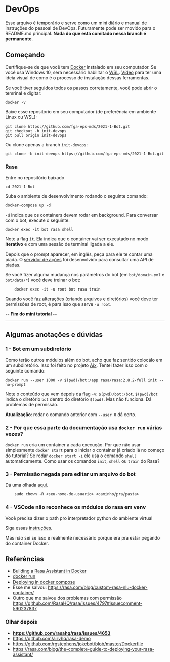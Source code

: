 # DevOps
Esse arquivo é temporário e serve como um mini diário e manual de instruções do pessoal de DevOps. Futuramente pode ser movido para o README.md principal. 
**Nada do que está comitado nessa branch é permanente**.


## Começando
Certifique-se de que você tem 
[Docker](https://docs.docker.com/get-docker/) instalado em seu
computador. Se você usa Windows 10, será necessário habilitar
o [WSL](https://docs.microsoft.com/pt-br/windows/wsl/install-win10).
[Vídeo](https://www.youtube.com/watch?v=oQ08ZaOAiGU&ab_channel=CaravanaCloud)
para ter uma ideia visual de como é o processo de instalação dessas ferramentas.

Se você tiver seguidos todos os passos corretamente, você pode abrir
o temrinal e digitar:

    docker -v

Baixe esse repositório em seu computador (de preferência em ambiente Linux ou 
WSL):

    git clone https://github.com/fga-eps-mds/2021-1-Bot.git
    git checkout -b init-devops
    git pull origin init-devops

Ou clone apenas a branch `init-devops`:
    
    git clone -b init-devops https://github.com/fga-eps-mds/2021-1-Bot.git
    

### Rasa
Entre no repositório baixado

    cd 2021-1-Bot

Suba o ambiente de desenvolvimento rodando o seguinte comando:

    docker-compose up -d

`-d` indica que os containers devem rodar em background. Para conversar com o bot,
execute o seguinte:

    docker exec -it bot rasa shell

Note a flag `it`. Ela indica que o container vai ser executado no modo
**iterativo** e com uma sessão de terminal ligada a ele. 

Depois que o prompt aparecer, em inglês, peça para ele te contar uma piada.
O [servidor de ações](actions/actions.py) foi desenvolvido para 
consultar uma API de piadas.

Se você fizer alguma mudança nos parâmetros do bot (em `bot/domain.yml` e 
`bot/data/*`) você deve treinar o bot:

        docker exec -it -u root bot rasa train

Quando você faz alterações (criando arquivos e diretórios) você deve
ter permissões de root, é para isso que serve `-u root`.

**-- Fim do mini tutorial --**

---

## Algumas anotações e dúvidas
### 1 - Bot em um subdiretório
Como terão outros módulos além do bot, acho que faz sentido colocálo em um subdiretório.
Isso foi feito no projeto [Aix](https://github.com/fga-eps-mds/2019.1-Aix). 
Tentei fazer isso com o seguinte comando:
    
    docker run --user 1000 -v $(pwd)/bot:/app rasa/rasa:2.8.2-full init --no-prompt

Note o conteúdo que vem depois da flag `-v`: `$(pwd)/bot:/bot`. `$(pwd)/bot`
indica o diretório `bot` dentro do diretório `$(pwd)`. Mas não funciona. Dá 
problemas de permissão. 

**Atualização**: rodar o comando anterior com ``--user 0`` dá certo.



### 2 - Por que essa parte da documentação usa `docker run` várias vezes?
`docker run` cria um container a cada execução. Por que não usar 
simplesmente `docker start` para o iniciar o container já criado 
lá no começo do tutorial?  Se rodar `docker start -i` ele usa o comando 
`shell` automaticamente. Como usar os comandos `init`, `shell` ou `train`
do Rasa?


### 3 - Permissão negada para editar um arquivo do bot
Dá uma olhada [aqui](https://github.com/microsoft/vscode-remote-release/issues/1008).

        sudo chown -R <seu-nome-de-usuario> <caminho/pra/pasta>


### 4 - VSCode não reconhece os módulos do rasa em venv
Você precisa dizer o path pro interpretador python do ambiente virtual

Siga essas [instruções](https://stackoverflow.com/questions/54106071/how-can-i-set-up-a-virtual-environment-for-python-in-visual-studio-code).

Mas não sei se isso é realmente necessário porque era pra estar pegando do 
container Docker.


## Referências
- [Building a Rasa Assistant in Docker](https://rasa.com/docs/rasa/docker/building-in-docker/)
- [docker run](https://docs.docker.com/engine/reference/commandline/run/)
- [Deploying in docker compose](https://rasa.com/docs/rasa/docker/deploying-in-docker-compose/)
- Esse me salvou: https://rasa.com/blog/custom-rasa-nlu-docker-container/
- Outro que me salvou dos problemas com permissão https://github.com/RasaHQ/rasa/issues/4797#issuecomment-590237837


### Olhar depois
- **https://github.com/rasahq/rasa/issues/4653**
- https://github.com/airyhq/rasa-demo
- https://github.com/rgstephens/jokebot/blob/master/Dockerfile
- https://rasa.com/blog/the-complete-guide-to-deploying-your-rasa-assistant/
